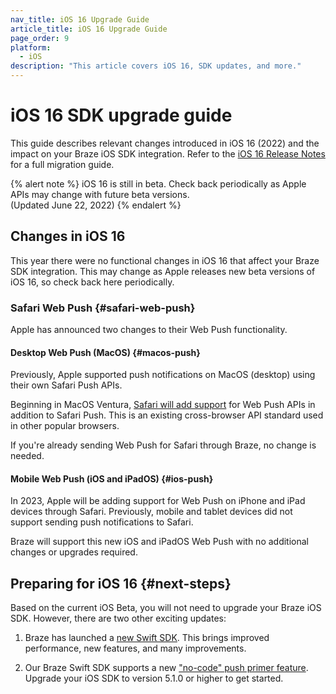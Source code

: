 ```yaml
---
nav_title: iOS 16 Upgrade Guide
article_title: iOS 16 Upgrade Guide
page_order: 9
platform: 
  - iOS
description: "This article covers iOS 16, SDK updates, and more."
---
```


# iOS 16 SDK upgrade guide

This guide describes relevant changes introduced in iOS 16 (2022) and the impact on your Braze iOS SDK integration. Refer to the [iOS 16 Release Notes][2] for a full migration guide.

{% alert note %}
iOS 16 is still in beta. Check back periodically as Apple APIs may change with future beta versions.<br>(Updated June 22, 2022)
{% endalert %}

## Changes in iOS 16

This year there were no functional changes in iOS 16 that affect your Braze SDK integration. This may change as Apple releases new beta versions of iOS 16, so check back here periodically.

### Safari Web Push {#safari-web-push}

Apple has announced two changes to their Web Push functionality.

#### Desktop Web Push (MacOS) {#macos-push}

Previously, Apple supported push notifications on MacOS (desktop) using their own Safari Push APIs.

Beginning in MacOS Ventura, [Safari will add support](https://webkit.org/blog/12824/news-from-wwdc-webkit-features-in-safari-16-beta/#web-push-for-macos) for Web Push APIs in addition to Safari Push. This is an existing cross-browser API standard used in other popular browsers.

If you're already sending Web Push for Safari through Braze, no change is needed.

#### Mobile Web Push (iOS and iPadOS) {#ios-push}

In 2023, Apple will be adding support for Web Push on iPhone and iPad devices through Safari. Previously, mobile and tablet devices did not support sending push notifications to Safari.

Braze will support this new iOS and iPadOS Web Push with no additional changes or upgrades required.

## Preparing for iOS 16 {#next-steps}

Based on the current iOS Beta, you will not need to upgrade your Braze iOS SDK. However, there are two other exciting updates:

1. Braze has launched a [new Swift SDK][3]. This brings improved performance, new features, and many improvements.

2. Our Braze Swift SDK supports a new ["no-code" push primer feature][7]. Upgrade your iOS SDK to version 5.1.0 or higher to get started.

[1]: https://github.com/Appboy/appboy-ios-sdk/blob/master/CHANGELOG.md
[3]: https://github.com/braze-inc/braze-swift-sdk
[2]: https://developer.apple.com/documentation/ios-ipados-release-notes/ios-ipados-16-release-notes
[7]: https://www.braze.com/docs/user_guide/message_building_by_channel/push/push_primer_messages/
